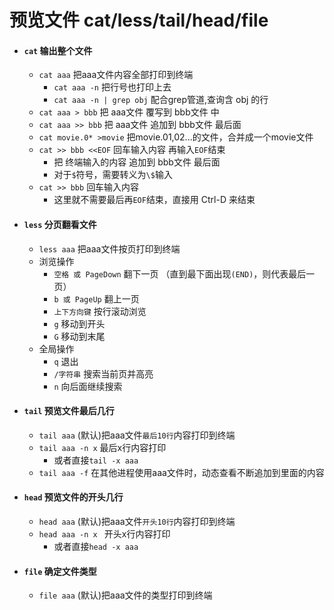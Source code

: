 # 预览文件 cat/less/tail/head/file

- #### `cat` 输出整个文件
    - `cat aaa` 把aaa文件内容全部打印到终端
        - `cat aaa -n` 把行号也打印上去 
        - `cat aaa -n | grep obj` 配合grep管道,查询含 obj 的行
    - `cat aaa > bbb` 把 aaa文件 覆写到 bbb文件 中
    - `cat aaa >> bbb` 把 aaa文件 追加到 bbb文件 最后面
    - `cat movie.0* >movie` 把movie.01,02...的文件，合并成一个movie文件
    - `cat >> bbb <<EOF` 回车输入内容 再输入`EOF`结束 
        - 把 终端输入的内容 追加到 bbb文件 最后面
        - 对于`$`符号，需要转义为`\$`输入
    - `cat >> bbb` 回车输入内容
        - 这里就不需要最后再`EOF`结束，直接用 Ctrl-D 来结束

- #### `less` 分页翻看文件
    - `less aaa` 把aaa文件按页打印到终端
    - 浏览操作
        - `空格 或 PageDown` 翻下一页 （直到最下面出现`(END)`，则代表最后一页） 
        - `b 或 PageUp` 翻上一页 
        - `上下方向键` 按行滚动浏览
        - `g` 移动到开头
        - `G` 移动到末尾
    - 全局操作
        - `q` 退出
        - `/字符串` 搜索当前页并高亮
        - `n` 向后面继续搜索 

- #### `tail` 预览文件最后几行
    - `tail aaa` (默认)把aaa文件`最后10行`内容打印到终端
    - `tail aaa -n x` 最后x行内容打印
        - 或者直接`tail -x aaa`
    - `tail aaa -f` 在其他进程使用aaa文件时，动态查看不断追加到里面的内容

- #### `head` 预览文件的开头几行
    - `head aaa` (默认)把aaa文件`开头10行`内容打印到终端
    - `head aaa -n x ` 开头x行内容打印
        - 或者直接`head -x aaa`

- #### `file` 确定文件类型
    - `file aaa` (默认)把aaa文件的类型打印到终端